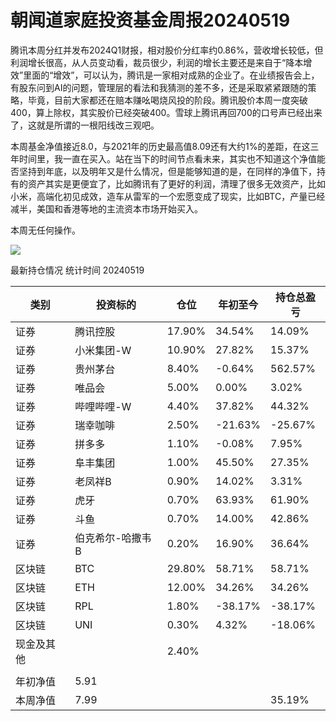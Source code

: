 # 

# 朝闻道家庭投资基金周报20240519

腾讯本周分红并发布2024Q1财报，相对股价分红率约0.86%，营收增长较低，但利润增长很高，从人员变动看，裁员很少，利润的增长主要还是来自于“降本增效”里面的“增效”，可以认为，腾讯是一家相对成熟的企业了。在业绩报告会上，有股东问到AI的问题，管理层的看法和我猜测的差不多，还是采取紧紧跟随的策略，毕竟，目前大家都还在赔本赚吆喝烧风投的阶段。腾讯股价本周一度突破400，算上除权，其实股价已经突破400。雪球上腾讯再回700的口号声已经出来了，这就是所谓的一根阳线改三观吧。

本周基金净值接近8.0，与2021年的历史最高值8.09还有大约1%的差距，在这三年时间里，我一直在买入。站在当下的时间节点看未来，其实也不知道这个净值能否坚持到年底，以及明年又是什么情况，但是能够知道的是，在同样的净值下，持有的资产其实是更便宜了，比如腾讯有了更好的利润，清理了很多无效资产，比如小米，高端化初见成效，造车从雷军的一个宏愿变成了现实，比如BTC，产量已经减半，美国和香港等地的主流资本市场开始买入。

本周无任何操作。

![](https://k.sinaimg.cn/n/spider20240514/39/w1000h1439/20240514/b93a-5da7c4b163c283eec9ef7b393ba48eba.jpg/w700d1q75cms.jpg?by=cms_fixed_width)

最新持仓情况 统计时间 20240519

| 类别       | 投资标的         | 仓位   | 年初至今 | 持仓总盈亏 |
| ---------- | ---------------- | ------ | -------- | ---------- |
| 证券       | 腾讯控股         | 17.90% | 34.54%   | 14.09%     |
| 证券       | 小米集团-W       | 10.90% | 27.82%   | 15.37%     |
| 证券       | 贵州茅台         | 8.40%  | -0.64%   | 562.57%    |
| 证券       | 唯品会           | 5.00%  | 0.00%    | 3.02%      |
| 证券       | 哔哩哔哩-W       | 4.40%  | 37.82%   | 44.32%     |
| 证券       | 瑞幸咖啡         | 2.50%  | -21.63%  | -25.67%    |
| 证券       | 拼多多           | 1.10%  | -0.08%   | 7.95%      |
| 证券       | 阜丰集团         | 1.00%  | 45.50%   | 27.35%     |
| 证券       | 老凤祥B          | 0.90%  | 14.02%   | 3.31%      |
| 证券       | 虎牙             | 0.70%  | 63.93%   | 61.90%     |
| 证券       | 斗鱼             | 0.70%  | 14.00%   | 42.86%     |
| 证券       | 伯克希尔-哈撒韦B | 0.20%  | 16.90%   | 36.64%     |
| 区块链     | BTC              | 29.80% | 58.71%   | 58.71%     |
| 区块链     | ETH              | 12.00% | 34.26%   | 34.26%     |
| 区块链     | RPL              | 1.80%  | -38.17%  | -38.17%    |
| 区块链     | UNI              | 0.30%  | 4.32%    | -18.06%    |
| 现金及其他 |                  | 2.40%  |          |            |
|            |                  |        |          |            |
| 年初净值   | 5.91             |        |          |            |
| 本周净值   | 7.99             |        |          | 35.19%     |
